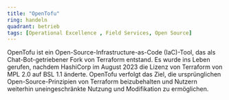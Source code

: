 ```yaml
---
title: "OpenTofu"
ring: handeln
quadrant: betrieb
tags: [Operational Excellence , Field Services, Open Source]
---
```


OpenTofu ist ein Open-Source-Infrastructure-as-Code (IaC)-Tool, das als Chat-Bot-getriebener Fork von Terraform entstand. Es wurde ins Leben gerufen, nachdem HashiCorp im August 2023 die Lizenz von Terraform von MPL 2.0 auf BSL 1.1 änderte. OpenTofu verfolgt das Ziel, die ursprünglichen Open-Source-Prinzipien von Terraform beizubehalten und Nutzern weiterhin uneingeschränkte Nutzung und Modifikation zu ermöglichen.